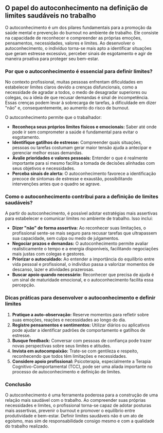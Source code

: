 ## O papel do autoconhecimento na definição de limites saudáveis no trabalho

O autoconhecimento é um dos pilares fundamentais para a promoção da saúde mental e prevenção do burnout no ambiente de trabalho. Ele consiste na capacidade de reconhecer e compreender as próprias emoções, pensamentos, necessidades, valores e limites. Ao desenvolver o autoconhecimento, o indivíduo torna-se mais apto a identificar situações que geram estresse excessivo, perceber sinais de esgotamento e agir de maneira proativa para proteger seu bem-estar.

### Por que o autoconhecimento é essencial para definir limites?

No contexto profissional, muitas pessoas enfrentam dificuldades em estabelecer limites claros devido a crenças disfuncionais, como a necessidade de agradar a todos, o medo de desagradar superiores ou colegas, ou a ideia de que recusar demandas é sinal de incompetência. Essas crenças podem levar à sobrecarga de tarefas, à dificuldade em dizer "não" e, consequentemente, ao aumento do risco de burnout.

O autoconhecimento permite que o trabalhador:

- **Reconheça seus próprios limites físicos e emocionais:** Saber até onde pode ir sem comprometer a saúde é fundamental para evitar o esgotamento.
- **Identifique gatilhos de estresse:** Compreender quais situações, pessoas ou tarefas costumam gerar maior tensão ajuda a antecipar e gerenciar melhor essas demandas.
- **Avalie prioridades e valores pessoais:** Entender o que é realmente importante para si mesmo facilita a tomada de decisões alinhadas com seus objetivos e necessidades.
- **Perceba sinais de alerta:** O autoconhecimento favorece a identificação precoce de sintomas de estresse e exaustão, possibilitando intervenções antes que o quadro se agrave.

### Como o autoconhecimento contribui para a definição de limites saudáveis?

A partir do autoconhecimento, é possível adotar estratégias mais assertivas para estabelecer e comunicar limites no ambiente de trabalho. Isso inclui:

- **Dizer "não" de forma assertiva:** Ao reconhecer suas limitações, o profissional sente-se mais seguro para recusar tarefas que ultrapassem sua capacidade, sem culpa ou medo de julgamentos.
- **Negociar prazos e demandas:** O autoconhecimento permite avaliar realisticamente o tempo e a energia disponíveis, facilitando negociações mais justas com colegas e gestores.
- **Priorizar o autocuidado:** Ao entender a importância do equilíbrio entre vida pessoal e profissional, o indivíduo passa a valorizar momentos de descanso, lazer e atividades prazerosas.
- **Buscar apoio quando necessário:** Reconhecer que precisa de ajuda é um sinal de maturidade emocional, e o autoconhecimento facilita essa percepção.

### Dicas práticas para desenvolver o autoconhecimento e definir limites

1. **Pratique a auto-observação:** Reserve momentos para refletir sobre suas emoções, reações e necessidades ao longo do dia.
2. **Registre pensamentos e sentimentos:** Utilizar diários ou aplicativos pode ajudar a identificar padrões de comportamento e gatilhos de estresse.
3. **Busque feedback:** Conversar com pessoas de confiança pode trazer novas perspectivas sobre seus limites e atitudes.
4. **Invista em autocompaixão:** Trate-se com gentileza e respeito, reconhecendo que todos têm limitações e necessidades.
5. **Considere apoio profissional:** Psicoterapia, especialmente a Terapia Cognitivo-Comportamental (TCC), pode ser uma aliada importante no processo de autoconhecimento e definição de limites.

### Conclusão

O autoconhecimento é uma ferramenta poderosa para a construção de uma relação mais saudável com o trabalho. Ao compreender suas próprias necessidades e limites, o profissional torna-se capaz de adotar posturas mais assertivas, prevenir o burnout e promover o equilíbrio entre produtividade e bem-estar. Definir limites saudáveis não é um ato de egoísmo, mas sim de responsabilidade consigo mesmo e com a qualidade do trabalho realizado.